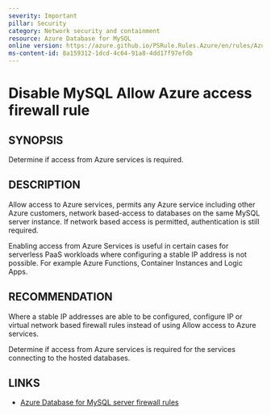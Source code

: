 ```yaml
---
severity: Important
pillar: Security
category: Network security and containment
resource: Azure Database for MySQL
online version: https://azure.github.io/PSRule.Rules.Azure/en/rules/Azure.MySQL.AllowAzureAccess/
ms-content-id: 8a159312-1dcd-4c64-91a8-4dd17f97efdb
---
```


# Disable MySQL Allow Azure access firewall rule

## SYNOPSIS

Determine if access from Azure services is required.

## DESCRIPTION

Allow access to Azure services, permits any Azure service including other Azure customers, network based-access to databases on the same MySQL server instance.
If network based access is permitted, authentication is still required.

Enabling access from Azure Services is useful in certain cases for serverless PaaS workloads where configuring a stable IP address is not possible.
For example Azure Functions, Container Instances and Logic Apps.

## RECOMMENDATION

Where a stable IP addresses are able to be configured, configure IP or virtual network based firewall rules instead of using Allow access to Azure services.

Determine if access from Azure services is required for the services connecting to the hosted databases.

## LINKS

- [Azure Database for MySQL server firewall rules](https://learn.microsoft.com/azure/mysql/concepts-firewall-rules#connecting-from-azure)
